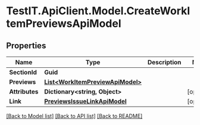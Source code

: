 # TestIT.ApiClient.Model.CreateWorkItemPreviewsApiModel

## Properties

Name | Type | Description | Notes
------------ | ------------- | ------------- | -------------
**SectionId** | **Guid** |  | 
**Previews** | [**List&lt;WorkItemPreviewApiModel&gt;**](WorkItemPreviewApiModel.md) |  | 
**Attributes** | **Dictionary&lt;string, Object&gt;** |  | [optional] 
**Link** | [**PreviewsIssueLinkApiModel**](PreviewsIssueLinkApiModel.md) |  | [optional] 

[[Back to Model list]](../README.md#documentation-for-models) [[Back to API list]](../README.md#documentation-for-api-endpoints) [[Back to README]](../README.md)

